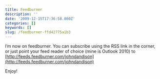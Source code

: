 ```yaml
---
title: Feedburner
description: ''
date: '2009-12-15T17:36:58.000Z'
categories: []
keywords: []
slug: /feedburner-ffd42775a1b3
---
```


I’m now on feedburner. You can subscribe using the RSS link in the corner, or just point your feed reader of choice (mine is Outlook 2010) to [http://feeds.feedburner.com/johndandison](http://feeds.feedburner.com/johndandison)

Enjoy!